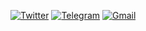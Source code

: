 [![Twitter](https://badgen.net/badge/icon/twitter?icon=twitter&label)](https://twitter.com/sahashansira)
[![Telegram](https://badgen.net/badge/icon/telegram?icon=telegram&label)](https://t.me/sahashansira)
[![Gmail](https://badgen.net/badge/icon/gmail?icon=gmail&label)](https://gmail.com/sahashansira@gmail.com)
